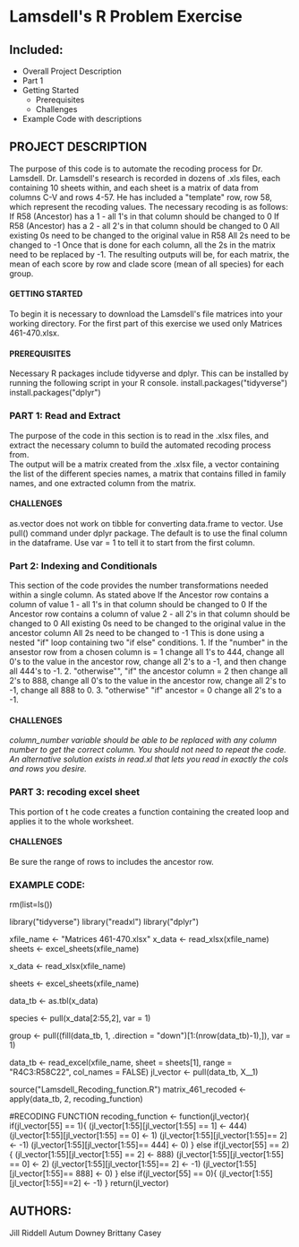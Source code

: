 # Lamsdell's R Problem Exercise 

## Included:
- Overall Project Description
- Part 1
- Getting Started
  - Prerequisites
  - Challenges
- Example Code with descriptions

## PROJECT DESCRIPTION
  The purpose of this code is to automate the recoding process for Dr. Lamsdell. Dr. Lamsdell's research is recorded in dozens of .xls files, each containing 10 sheets within, and each sheet is a matrix of data from columns C-V and rows 4-57.  He has included a "template" row, row 58, which represent the recoding values.  The necessary recoding is as follows:
    If R58 (Ancestor) has a 1 - all 1's in that column should be changed to 0
    If R58 (Ancestor) has a 2 - all 2's in that column should be changed to 0
    All existing 0s need to be changed to the original value in R58
    All 2s need to be changed to -1
        Once that is done for each column, all the 2s in the matrix need to be replaced by -1.
  The resulting outputs will be, for each matrix, the mean of each score by row and clade score (mean of all species) for each group.

#### GETTING STARTED
  To begin it is necessary to download the Lamsdell's file matrices into your working directory. For the first part of this exercise we used only  Matrices 461-470.xlsx.

#### PREREQUISITES
  Necessary R packages include tidyverse and dplyr. This can be installed by running the following script in your R console.
          install.packages("tidyverse")
          install.packages("dplyr")
          
### PART 1: Read and Extract
  The purpose of the code in this section is to read in the .xlsx files, and extract the necessary column to build the automated recoding process from.  
  The output will be a matrix created from the .xlsx file, a vector containing the list of the different species names, a matrix that contains filled in family names, and one extracted column from the matrix.  

#### CHALLENGES
  as.vector does not work on tibble for converting data.frame to vector. Use pull() command under dplyr package. The default is to use the final column in the dataframe. Use var = 1 to tell it to start from the first column.

### Part 2: Indexing and Conditionals 
  This section of the code provides the number transformations needed within a single column. As stated above       If the Ancestor row contains a column of value 1 - all 1's in that column should be changed to 0
    If the Ancestor row contains a column of value 2 - all 2's in that column should be changed to 0
    All existing 0s need to be changed to the original value in the ancestor column
    All 2s need to be changed to -1
This is done using a nested "if" loop containing two "if else" conditions. 1. If the "number" in the ansestor row from a chosen column is = 1 change all 1's to 444, change all 0's to the value in the ancestor row, change all 2's to a -1, and then change all 444's to -1. 2. "otherwise"", "if" the ancestor column = 2 then change all 2's to 888, change all 0's to the value in the ancestor row, change all 2's to -1, change all 888 to 0. 3. "otherwise" "if" ancestor = 0 change all 2's to a -1. 

#### CHALLENGES 
  _column_number variable should be able to be replaced with any column number to get the correct column. You should not need to repeat the code. An alternative solution exists in read.xl that lets you read in exactly the cols and rows you desire._ 
  

### PART 3: recoding excel sheet
  This portion of t he code creates a function containing the created loop and applies it to the whole worksheet.  

#### CHALLENGES
  Be sure the range of rows to includes the ancestor row. 
  
### EXAMPLE CODE:

rm(list=ls())

library("tidyverse")
library("readxl")
library("dplyr")


xfile_name <- "Matrices 461-470.xlsx"
x_data <- read_xlsx(xfile_name)
sheets <- excel_sheets(xfile_name)


x_data <- read_xlsx(xfile_name)

sheets <- excel_sheets(xfile_name)

data_tb <- as.tbl(x_data)

species <- pull(x_data[2:55,2], var = 1)

group <- pull((fill(data_tb, 1, .direction = "down")[1:(nrow(data_tb)-1),]), var = 1)

data_tb <- read_excel(xfile_name, sheet = sheets[1], range = "R4C3:R58C22", col_names = FALSE) 
jl_vector <- pull(data_tb, X__1)

source("Lamsdell_Recoding_function.R") 
matrix_461_recoded <- apply(data_tb, 2, recoding_function)

#RECODING FUNCTION
recoding_function <- function(jl_vector){ 
  if(jl_vector[55] == 1){ 
    (jl_vector[1:55][jl_vector[1:55] == 1] <- 444) 
    (jl_vector[1:55][jl_vector[1:55] == 0] <- 1) 
    (jl_vector[1:55][jl_vector[1:55]== 2] <- -1) 
    (jl_vector[1:55][jl_vector[1:55]== 444] <- 0) 
  } else if(jl_vector[55] == 2) { 
    (jl_vector[1:55][jl_vector[1:55] == 2] <- 888) 
    (jl_vector[1:55][jl_vector[1:55] == 0] <- 2) 
    (jl_vector[1:55][jl_vector[1:55]== 2] <- -1)
    (jl_vector[1:55][jl_vector[1:55]== 888] <- 0) 
  } else if(jl_vector[55] == 0){ 
    (jl_vector[1:55][jl_vector[1:55]==2] <- -1)
  }
  return(jl_vector)
  
## AUTHORS:
Jill Riddell
Autum Downey
Brittany Casey
